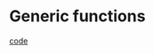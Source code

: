 # Generic functions

[code](../../code_understanding_typescript_udemy_from_max/src/7-Generics/2-generic-functions.ts)
